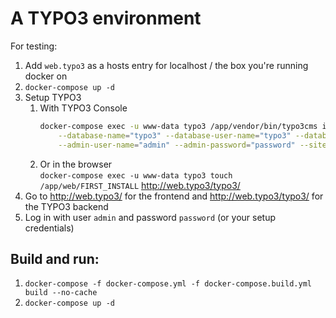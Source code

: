 # A TYPO3 environment

For testing:
1.  Add `web.typo3` as a hosts entry for localhost / the box you're running docker on
1.  `docker-compose up -d`
1.  Setup TYPO3
    1.  With TYPO3 Console  
        ```bash
        docker-compose exec -u www-data typo3 /app/vendor/bin/typo3cms install:setup --non-interactive \
            --database-name="typo3" --database-user-name="typo3" --database-user-password="typo3" --database-host-name="db" --database-port="3306" --use-existing-database \
            --admin-user-name="admin" --admin-password="password" --site-setup-type="site" --site-name="TYPO3 Demo"
        ```
    1.  Or in the browser  
        `docker-compose exec -u www-data typo3 touch /app/web/FIRST_INSTALL`
        <http://web.typo3/typo3/>
1.  Go to <http://web.typo3/> for the frontend and <http://web.typo3/typo3/> for the TYPO3 backend
1.  Log in with user `admin` and password `password` (or your setup credentials)


## Build and run:

1.  `docker-compose -f docker-compose.yml -f docker-compose.build.yml build --no-cache`
1.  `docker-compose up -d`

